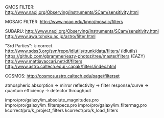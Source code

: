 GMOS FILTER:
    http://www.naoj.org/Observing/Instruments/SCam/sensitivity.html

MOSAIC FILTER:
    http://www.noao.edu/kpno/mosaic/filters

SUBARU:
    http://www.naoj.org/Observing/Instruments/SCam/sensitivity.html
    http://www.awa.tohoku.ac.jp/astro/filter.html

"3rd Parties":
    k-correct
    http://www.sdss3.org/svn/repo/idlutils/trunk/data/filters/ (idlutils)
    https://github.com/gbrammer/eazy-photoz/tree/master/filters (EAZY)
    http://www.mattiavaccari.net/df/filters
    http://www.astro.caltech.edu/~capak/filters/index.html

COSMOS:
    http://cosmos.astro.caltech.edu/page/filterset

atmospheric absorption -> mirror reflectivity -> filter response/curve -> quantum efficiency -> detector throughput

impro/pro/galaxy/im_absolute_magnitudes.pro
impro/pro/galaxy/im_filterspecs.pro
impro/pro/galaxy/im_filtermag.pro
kcorrect/pro/k_project_filters
kcorrect/pro/k_load_filters